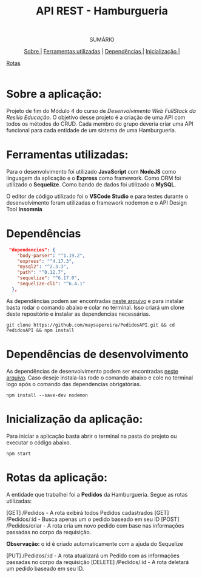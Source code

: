 <br />
<p align="center">
  <h1 align="center">API REST - Hamburgueria</h1>
 <br />
  <p align="center">SUMÁRIO<p align="center">
  <a href="#sobre-a-aplicação"> Sobre </a> |
  <a href="#ferramentas-utilizadas">Ferramentas utilizadas</a> |
  <a href="#dependências"> Dependências </a> |
  <a href="#inicialização-da-aplicação"> Inicialização </a> |

  <a href="#rotas-da-aplicação"> Rotas</a>
       <br />
    <br />
  </p>
</p>

# Sobre a aplicação:

Projeto de fim do Módulo 4 do curso de *Desenvolvimento Web FullStack da Resilia Educação*. O objetivo desse projeto é a criação de uma API com todos os métodos do CRUD. Cada membro do grupo deveria criar uma API funcional para cada entidade de um sistema de uma Hamburgueria. 

# Ferramentas utilizadas:

Para o desenvolvimento foi utilizado **JavaScript** com **NodeJS** como linguagem da aplicação e o **Express** como framework. Como ORM foi utilizado o **Sequelize**. Como bando de dados foi utilizado o **MySQL**.

O editor de código utilizado foi o **VSCode Studio** e para testes durante o desenvolvimento foram utilizadas o framework nodemon e o API Design Tool **Insomnia**

# Dependências

```.json
 "dependencies": {
    "body-parser": "^1.19.2",
    "express": "^4.17.3",
    "mysql2": "^2.3.3",
    "path": "^0.12.7",
    "sequelize": "^6.17.0",
    "sequelize-cli": "^6.4.1"
  },
  ```
  
As dependências podem ser encontradas [neste arquivo](https://github.com/maysapereira/PedidosAPI/blob/main/package.json) e para instalar basta rodar o comando abaixo e colar no terminal. Isso criará um clone deste repositório e instalar as dependencias necessárias.

```
git clone https://github.com/maysapereira/PedidosAPI.git && cd PedidosAPI && npm install
```

# Dependências de desenvolvimento

As dependências de desenvolvimento podem ser encontradas [neste arquivo](https://github.com/maysapereira/PedidosAPI/blob/main/package.json). Caso deseje instala-las rode o comando abaixo e cole no terminal logo após o comando das dependencias obrigatórias.

```
npm install --save-dev nodemon
```

# Inicialização da aplicação:

Para iniciar a aplicação basta abrir o terminal na pasta do projeto ou executar o código abaixo.

```
npm start
```

# Rotas da aplicação:

A entidade que trabalhei foi a **Pedidos** da Hamburgueria. Segue as rotas utilizadas:

[GET] /Pedidos - A rota exibirá todos Pedidos cadastrados
[GET] /Pedidos/:id - Busca apenas um o pedido baseado em seu ID
[POST] /Pedidos/criar - A rota cria um novo pedido com base nas informações passadas no corpo da requisição.

**Observação:** o id é criado automaticamente com a ajuda do Sequelize

[PUT] /Pedidos/:id - A rota atualizará um Pedido com as informações passadas no corpo da requisição
[DELETE] /Pedidos/:id - A rota deletará um pedido baseado em seu ID.

